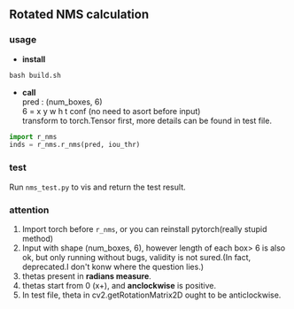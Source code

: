 ## Rotated NMS calculation
### usage
* **install**  
```python
bash build.sh
```
* **call**  
pred : (num_boxes, 6)  
6 = x y w h t conf
(no need to asort before input)  
transform to torch.Tensor first, more details can be found in test file. 
```python
import r_nms
inds = r_nms.r_nms(pred, iou_thr)
```
### test
Run `nms_test.py` to vis and return the test result.

### attention
1. Import torch before `r_nms`, or you can  reinstall pytorch(really stupid method)
2. Input with shape  (num_boxes, 6), however length of each box> 6 is also ok, but only running without bugs, validity is not sured.(In fact, deprecated.I don't konw where the question lies.) 
3. thetas present in **radians measure**.
4. thetas start from 0 (x+), and **anclockwise** is positive.
5. In test file, theta in cv2.getRotationMatrix2D ought to be anticlockwise.
